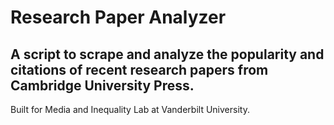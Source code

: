 # Research Paper Analyzer
A script to scrape and analyze the popularity and citations of recent research papers from Cambridge University Press.
--
Built for Media and Inequality Lab at Vanderbilt University.
